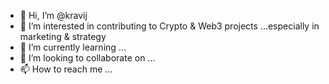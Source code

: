 - 👋 Hi, I’m @kravij
- 👀 I’m interested in contributing to Crypto & Web3 projects ...especially  in marketing & strategy
- 🌱 I’m currently learning ...
- 💞️ I’m looking to collaborate on ...
- 📫 How to reach me ...

<!---
kravij/kravij is a ✨ special ✨ repository because its `README.md` (this file) appears on your GitHub profile.
You can click the Preview link to take a look at your changes.
--->
